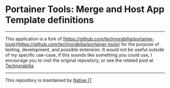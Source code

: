 # Portainer Tools: Merge and Host App Template definitions
---

This application is a fork of [https://github.com/technorabilia/portainer-tools](https://github.com/technorabilia/portainer-tools) for the purpose of testing, development, and possible extension. It would not be useful outside of my specific use-case, if this sounds like something you could use, I encourage you to visit the original repository, or see the related post at [Technorabilia](https://www.technorabilia.com/portainer-tools-merge-and-host-app-template-definitions/).

---
This repository is maintained by [Native IT](https://www.nativeit.net)
